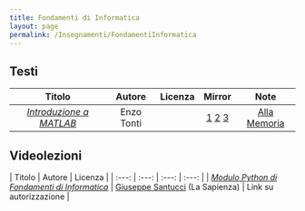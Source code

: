 ```yaml
---
title: Fondamenti di Informatica
layout: page
permalink: /Insegnamenti/FondamentiInformatica
---  
```


## Testi

| Titolo | Autore | Licenza | Mirror | Note |
| :---: | :---: | :---: | :---: | :---: |
| [_Introduzione a MATLAB_](http://www.discretephysics.org/MANUALI/Matlab.pdf) | Enzo Tonti | | [1](https://web.archive.org/web/20211003153640/http://www.discretephysics.org/MANUALI/Matlab.pdf) [2](https://leonardolatella.it/University/Matlab.pdf) [3](https://web.archive.org/web/20211003153734/https://leonardolatella.it/University/Matlab.pdf) | [Alla Memoria](https://necrologie.ilpiccolo.gelocal.it/necrologi/2021/875592-tonti-enzo) |

## Videolezioni

| Titolo | Autore | Licenza |
| :---: | :---: | :---: | :---: |
| [_Modulo Python di Fondamenti di Informatica_](https://www.youtube.com/playlist?list=PLAQopGWlIcyaYO89pmFViY4z_y8lj2IQA) | [Giuseppe Santucci](https://www.diag.uniroma1.it/users/giuseppe_santucci) (La Sapienza) | Link su autorizzazione |
